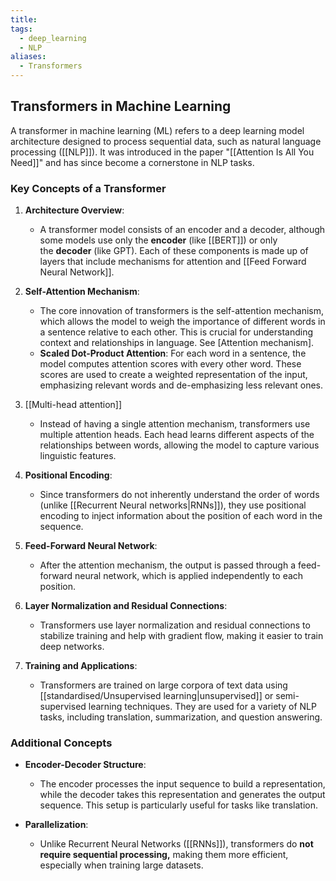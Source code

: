 ```yaml
---
title: 
tags:
  - deep_learning
  - NLP
aliases:
  - Transformers
---
```

## Transformers in Machine Learning

A transformer in machine learning (ML) refers to a deep learning model architecture designed to process sequential data, such as natural language processing ([[NLP]]). It was introduced in the paper "[[Attention Is All You Need]]" and has since become a cornerstone in NLP tasks.

### Key Concepts of a Transformer

1. **Architecture Overview**:
    
    - A transformer model consists of an encoder and a decoder, although some models use only the **encoder** (like [[BERT]]) or only the **decoder** (like GPT). Each of these components is made up of layers that include mechanisms for attention and [[Feed Forward Neural Network]].

1. **Self-Attention Mechanism**:
    
    - The core innovation of transformers is the self-attention mechanism, which allows the model to weigh the importance of different words in a sentence relative to each other. This is crucial for understanding context and relationships in language. See [Attention mechanism].
    - **Scaled Dot-Product Attention**: For each word in a sentence, the model computes attention scores with every other word. These scores are used to create a weighted representation of the input, emphasizing relevant words and de-emphasizing less relevant ones.

1. [[Multi-head attention]]
    
    - Instead of having a single attention mechanism, transformers use multiple attention heads. Each head learns different aspects of the relationships between words, allowing the model to capture various linguistic features.

1. **Positional Encoding**:
    
    - Since transformers do not inherently understand the order of words (unlike [[Recurrent Neural networks|RNNs]]), they use positional encoding to inject information about the position of each word in the sequence.
5. **Feed-Forward Neural Network**:
    
    - After the attention mechanism, the output is passed through a feed-forward neural network, which is applied independently to each position.
6. **Layer Normalization and Residual Connections**:
    
    - Transformers use layer normalization and residual connections to stabilize training and help with gradient flow, making it easier to train deep networks.
7. **Training and Applications**:
    
    - Transformers are trained on large corpora of text data using [[standardised/Unsupervised learning|unsupervised]] or semi-supervised learning techniques. They are used for a variety of NLP tasks, including translation, summarization, and question answering.

### Additional Concepts

- **Encoder-Decoder Structure**:
    
    - The encoder processes the input sequence to build a representation, while the decoder takes this representation and generates the output sequence. This setup is particularly useful for tasks like translation.

- **Parallelization**:
    
    - Unlike Recurrent Neural Networks ([[RNNs]]), transformers do **not require sequential processing,** making them more efficient, especially when training large datasets.